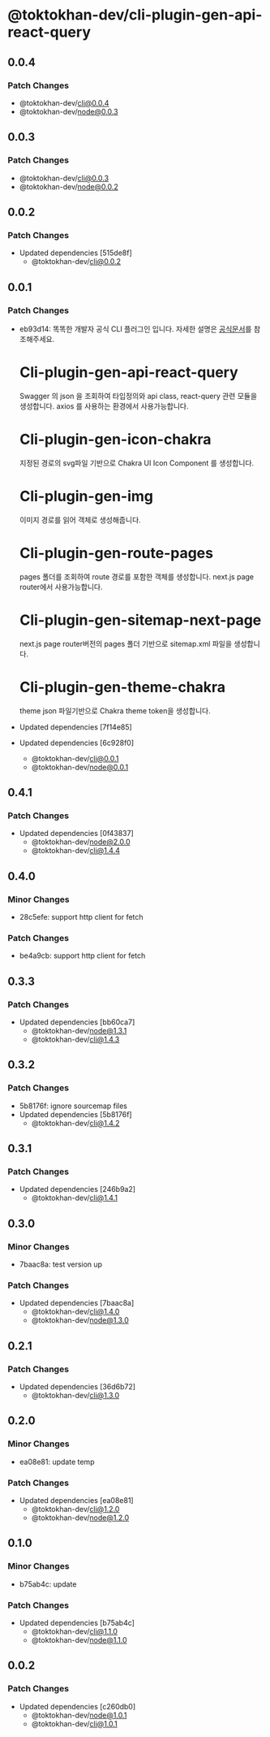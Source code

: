 # @toktokhan-dev/cli-plugin-gen-api-react-query

## 0.0.4

### Patch Changes

- @toktokhan-dev/cli@0.0.4
- @toktokhan-dev/node@0.0.3

## 0.0.3

### Patch Changes

- @toktokhan-dev/cli@0.0.3
- @toktokhan-dev/node@0.0.2

## 0.0.2

### Patch Changes

- Updated dependencies [515de8f]
  - @toktokhan-dev/cli@0.0.2

## 0.0.1

### Patch Changes

- eb93d14: 똑똑한 개발자 공식 CLI 플러그인 입니다.
  자세한 설명은 [공식문서](https://toktokhan-dev-docs.vercel.app/docs/category/offical-plugins)를 참조해주세요.

  # Cli-plugin-gen-api-react-query

  Swagger 의 json 을 조회하여 타입정의와 api class, react-query 관련 모듈을 생성합니다. axios 를 사용하는 환경에서 사용가능합니다.

  # Cli-plugin-gen-icon-chakra

  지정된 경로의 svg파일 기반으로 Chakra UI Icon Component 를 생성합니다.

  # Cli-plugin-gen-img

  이미지 경로를 읽어 객체로 생성해줍니다.

  # Cli-plugin-gen-route-pages

  pages 폴더를 조회하여 route 경로를 포함한 객체를 생성합니다. next.js page router에서 사용가능합니다.

  # Cli-plugin-gen-sitemap-next-page

  next.js page router버전의 pages 폴더 기반으로 sitemap.xml 파일을 생성합니다.

  # Cli-plugin-gen-theme-chakra

  theme json 파일기반으로 Chakra theme token을 생성합니다.

- Updated dependencies [7f14e85]
- Updated dependencies [6c928f0]
  - @toktokhan-dev/cli@0.0.1
  - @toktokhan-dev/node@0.0.1

## 0.4.1

### Patch Changes

- Updated dependencies [0f43837]
  - @toktokhan-dev/node@2.0.0
  - @toktokhan-dev/cli@1.4.4

## 0.4.0

### Minor Changes

- 28c5efe: support http client for fetch

### Patch Changes

- be4a9cb: support http client for fetch

## 0.3.3

### Patch Changes

- Updated dependencies [bb60ca7]
  - @toktokhan-dev/node@1.3.1
  - @toktokhan-dev/cli@1.4.3

## 0.3.2

### Patch Changes

- 5b8176f: ignore sourcemap files
- Updated dependencies [5b8176f]
  - @toktokhan-dev/cli@1.4.2

## 0.3.1

### Patch Changes

- Updated dependencies [246b9a2]
  - @toktokhan-dev/cli@1.4.1

## 0.3.0

### Minor Changes

- 7baac8a: test version up

### Patch Changes

- Updated dependencies [7baac8a]
  - @toktokhan-dev/cli@1.4.0
  - @toktokhan-dev/node@1.3.0

## 0.2.1

### Patch Changes

- Updated dependencies [36d6b72]
  - @toktokhan-dev/cli@1.3.0

## 0.2.0

### Minor Changes

- ea08e81: update temp

### Patch Changes

- Updated dependencies [ea08e81]
  - @toktokhan-dev/cli@1.2.0
  - @toktokhan-dev/node@1.2.0

## 0.1.0

### Minor Changes

- b75ab4c: update

### Patch Changes

- Updated dependencies [b75ab4c]
  - @toktokhan-dev/cli@1.1.0
  - @toktokhan-dev/node@1.1.0

## 0.0.2

### Patch Changes

- Updated dependencies [c260db0]
  - @toktokhan-dev/node@1.0.1
  - @toktokhan-dev/cli@1.0.1
